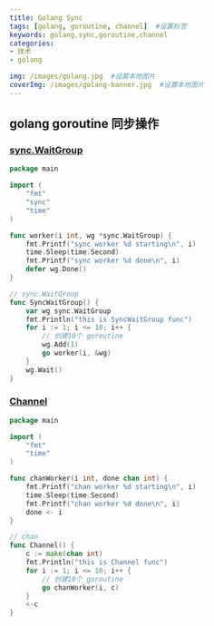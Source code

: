 ```yaml
---
title: Golang Sync
tags: [golang, goroutine, channel]  #设置标签
keywords: golang,sync,goroutine,channel
categories:
- 技术
- golang

img: /images/golang.jpg  #设置本地图片
coverImg: /images/golang-banner.jpg  #设置本地图片
---
```



## golang goroutine 同步操作

### [sync.WaitGroup](https://golang.org/pkg/sync/#WaitGroup)

```go
package main

import (
	"fmt"
	"sync"
	"time"
)

func worker(i int, wg *sync.WaitGroup) {
	fmt.Printf("sync worker %d starting\n", i)
	time.Sleep(time.Second)
	fmt.Printf("sync worker %d done\n", i)
	defer wg.Done()
}

// sync.WaitGroup
func SyncWaitGroup() {
	var wg sync.WaitGroup
	fmt.Println("this is SyncWaitGroup func")
	for i := 1; i <= 10; i++ {
		// 创建10个 goroutine
		wg.Add(1)
		go worker(i, &wg)
	}
	wg.Wait()
}

```

### [Channel](https://blog.golang.org/pipelines)

```go
package main

import (
	"fmt"
	"time"
)

func chanWorker(i int, done chan int) {
	fmt.Printf("chan worker %d starting\n", i)
	time.Sleep(time.Second)
	fmt.Printf("chan worker %d done\n", i)
	done <- i
}

// chan
func Channel() {
	c := make(chan int)
	fmt.Println("this is Channel func")
	for i := 1; i <= 10; i++ {
		// 创建10个 goroutine
		go chanWorker(i, c)
	}
	<-c
}

```
